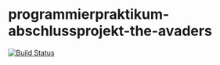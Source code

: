 # programmierpraktikum-abschlussprojekt-the-avaders

[![Build Status](https://travis-ci.org/ProPra16/programmierpraktikum-abschlussprojekt-the-avaders.svg?branch=master)](https://travis-ci.org/ProPra16/programmierpraktikum-abschlussprojekt-the-avaders)

